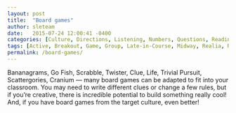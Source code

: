 ```yaml
---
layout: post
title:  "Board games"
author: sleteam
date:   2015-07-24 12:00:41 -0400
categories: [Culture, Directions, Listening, Numbers, Questions, Reading, Speaking]
tags: [Active, Breakout, Game, Group, Late-in-Course, Midway, Realia, Review]
permalink: /board-games/
---
```

Bananagrams, Go Fish, Scrabble, Twister, Clue, Life, Trivial Pursuit, Scattergories, Cranium — many board games can be adapted to fit into your classroom. You may need to write different clues or change a few rules, but if you’re creative, there is incredible potential to build something really cool! And, if you have board games from the target culture, even better!